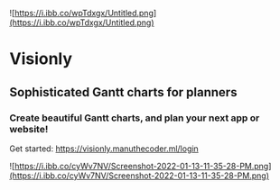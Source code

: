 ![https://i.ibb.co/wpTdxgx/Untitled.png](https://i.ibb.co/wpTdxgx/Untitled.png)

# Visionly
## Sophisticated Gantt charts for planners
### Create beautiful Gantt charts, and plan your next app or website!

Get started: https://visionly.manuthecoder.ml/login


![https://i.ibb.co/cyWv7NV/Screenshot-2022-01-13-11-35-28-PM.png](https://i.ibb.co/cyWv7NV/Screenshot-2022-01-13-11-35-28-PM.png)